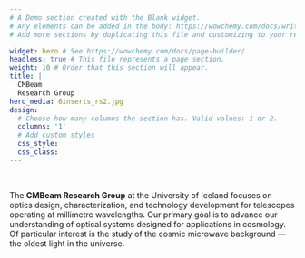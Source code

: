 ```yaml
---
# A Demo section created with the Blank widget.
# Any elements can be added in the body: https://wowchemy.com/docs/writing-markdown-latex/
# Add more sections by duplicating this file and customizing to your requirements.

widget: hero # See https://wowchemy.com/docs/page-builder/
headless: true # This file represents a page section.
weight: 10 # Order that this section will appear.
title: |
  CMBeam  
  Research Group
hero_media: 6inserts_rs2.jpg
design:
  # Choose how many columns the section has. Valid values: 1 or 2.
  columns: '1'
  # Add custom styles
  css_style:
  css_class:
---
```


<br>

The **CMBeam Research Group** at the University of Iceland focuses on optics design, characterization, and technology development for telescopes operating at millimetre wavelengths. Our primary goal is to advance our understanding of optical systems designed for applications in cosmology. Of particular interest is the study of the cosmic microwave background — the oldest light in the universe.

